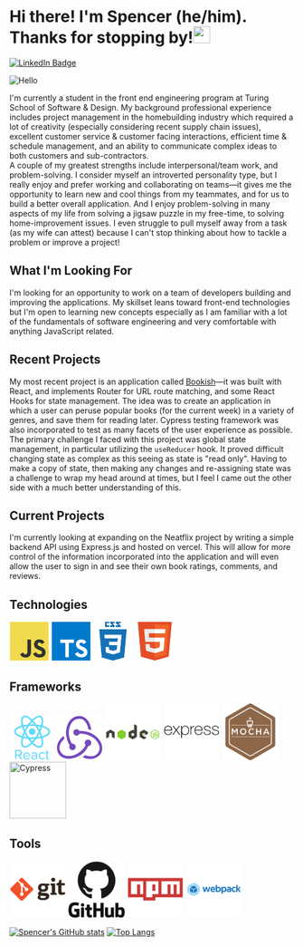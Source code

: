 # Hi there! I'm Spencer (he/him). Thanks for stopping by!<img src="https://user-images.githubusercontent.com/74210902/205475724-c57e074f-f70f-457a-8076-dad6d8f54287.gif" width="30" height="30"/>
<div id="badges">
  <a href="https://www.linkedin.com/in/spencer-haka">
  <img src="https://img.shields.io/badge/LinkedIn-blue?style=for-the-badge&logo=linkedin&logoColor=white" alt="LinkedIn Badge"/>
  </a>
</div>

![Hello](https://media.giphy.com/media/icUEIrjnUuFCWDxFpU/giphy.gif)

I'm currently a student in the front end engineering program at Turing School of Software & Design. My background professional experience includes project management in the homebuilding industry which required a lot of creativity (especially considering recent supply chain issues), excellent customer service & customer facing interactions, efficient time & schedule management, and an ability to communicate complex ideas to both customers and sub-contractors.<br>
A couple of my greatest strengths include interpersonal/team work, and problem-solving. I consider myself an introverted personality type, but I really enjoy and prefer working and collaborating on teams—it gives me the opportunity to learn new and cool things from my teammates, and for us to build a better overall application. And I enjoy problem-solving in many aspects of my life from solving a jigsaw puzzle in my free-time, to solving home-improvement issues. I even struggle to pull myself away from a task (as my wife can attest) because I can't stop thinking about how to tackle a problem or improve a project!

## What I'm Looking For
I'm looking for an opportunity to work on a team of developers building and improving the applications. My skillset leans toward front-end technologies but I'm open to learning new concepts especially as I am familiar with a lot of the fundamentals of software engineering and very comfortable with anything JavaScript related.

## Recent Projects
My most recent project is an application called [Bookish](github.com/speekins/bookish)—it was built with React, and implements Router for URL route matching, and some React Hooks for state management. The idea was to create an application in which a user can peruse popular books (for the current week) in a variety of genres, and save them for reading later. Cypress testing framework was also incorporated to test as many facets of the user experience as possible. The primary challenge I faced with this project was global state management, in particular utilizing the `useReducer` hook. It proved difficult changing state as complex as this seeing as state is "read only". Having to make a copy of state, then making any changes and re-assigning state was a challenge to wrap my head around at times, but I feel I came out the other side with a much better understanding of this.

## Current Projects
I'm currently looking at expanding on the Neatflix project by writing a simple backend API using Express.js and hosted on vercel. This will allow for more control of the information incorporated into the application and will even allow the user to sign in and see their own book ratings, comments, and reviews.

## Technologies
<div>
  <img src="https://github.com/devicons/devicon/blob/master/icons/javascript/javascript-original.svg" title="JavaScript" alt="JavaScript" width="70" height="70"/>
  <img src="https://github.com/devicons/devicon/blob/master/icons/typescript/typescript-original.svg" title="TypeScript" alt="TypeScript" width="70" height="70"/>
  <img src="https://github.com/devicons/devicon/blob/master/icons/css3/css3-plain-wordmark.svg"  title="CSS3" alt="CSS" width="70" height="70"/>
  <img src="https://github.com/devicons/devicon/blob/master/icons/html5/html5-original.svg" title="HTML5" alt="HTML" width="70" height="70"/>
</div>
  
  

## Frameworks
<div class="frameworks">
  <img src="https://github.com/devicons/devicon/blob/master/icons/react/react-original-wordmark.svg" title="React" alt="React" width="80" height="80"/>
  <img src="https://github.com/devicons/devicon/blob/master/icons/redux/redux-original.svg" title="Redux" alt="Redux " width="80" height="80"/>
  <img src="https://github.com/devicons/devicon/blob/master/icons/nodejs/nodejs-original-wordmark.svg" title="NodeJS" alt="NodeJS" width="100" height="100"/>
  <img src="https://github.com/devicons/devicon/blob/master/icons/express/express-original-wordmark.svg" title="ExpressJS" alt="ExpressJS" width="100" height="100"/>
  <img src="https://github.com/devicons/devicon/blob/master/icons/mocha/mocha-plain.svg" title="ExpressJS" alt="ExpressJS" width="100" height="100"/>
  <img src="https://user-images.githubusercontent.com/74210902/207932164-36eb6508-9662-4aa1-986d-316c90906fbe.svg" title="Cypress" width="100" height="100" />
</div>

## Tools
<div class="tools">
  <img src="https://github.com/devicons/devicon/blob/master/icons/git/git-original-wordmark.svg" title="Git" **alt="Git" width="100" height="100"/>
  <img src="https://github.com/devicons/devicon/blob/master/icons/github/github-original-wordmark.svg" title="GitHub" alt="GitHub" width="100" height="100"/>
  <img src="https://github.com/devicons/devicon/blob/master/icons/npm/npm-original-wordmark.svg" title="NPM" alt="NPM" width="100" height="100"/>
  <img src="https://github.com/devicons/devicon/blob/master/icons/webpack/webpack-original-wordmark.svg" title="Webpack" alt="Webpack" width="100" height="100"/>
</div>

[![Spencer's GitHub stats](https://github-readme-stats.vercel.app/api?username=speekins&show_icons=true&theme=radical)](https://github.com/anuraghazra/github-readme-stats)
[![Top Langs](https://github-readme-stats.vercel.app/api/top-langs/?username=speekins&show_icons=true&theme=radical)](https://github.com/anuraghazra/github-readme-stats)

<!--
**Speekins/Speekins** is a ✨ _special_ ✨ repository because its `README.md` (this file) appears on your GitHub profile.

Here are some ideas to get you started:

- 🔭 I’m currently working on ...
- 🌱 I’m currently learning ...
- 👯 I’m looking to collaborate on ...
- 🤔 I’m looking for help with ...
- 💬 Ask me about ...
- 📫 How to reach me: ...
- 😄 Pronouns: ...
- ⚡ Fun fact: ...
-->
